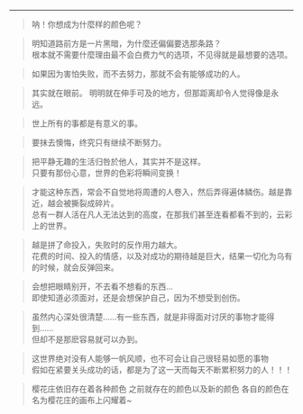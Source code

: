---

> 呐！你想成为什麼样的颜色呢？

> 明知道路前方是一片黑暗，为什麼还偏偏要选那条路？<br/>
根本就不需要什麼理由最不会白费力气的选项，不见得就是最想要的选项。

> 如果因为害怕失败，而不去努力，那就不会有能够成功的人。

> 其实就在眼前。 明明就在伸手可及的地方，但那距离却令人觉得像是永远。

> 世上所有的事都是有意义的事。

> 要抹去懊悔，终究只有继续不断努力。

> 把平静无趣的生活归咎於他人，其实并不是这样。<br/>
> 只要有那份心意，世界的色彩将瞬间变换！

> 才能这种东西，常会不自觉地将周遭的人卷入，然后弄得遍体鳞伤。越是靠近，越会被撕裂成碎片。<br/>
总有一群人活在凡人无法达到的高度，在那我们甚至连看都看不到的，云彩上的世界。

> 越是拼了命投入，失败时的反作用力越大。<br/>
花费的时间、投入的情感，以及对成功的期待越是巨大，结果一切化为乌有的时候，就会反弹回来。

> 会想把眼睛别开，不去看不想看的东西… <br/>
即使知道必须面对，还是会想保护自己，因为不想受到创伤。

> 虽然内心深处很清楚……有一些东西，就是非得面对讨厌的事物才能得到……<br/>
但却不是那麽容易就可以办到。

> 这世界绝对没有人能够一帆风顺，也不可会让自己很轻易如愿的事物 <br/>
假如在紧要关头成功的话，都是为了这一天而每天不断累积努力的人！！！

> 樱花庄依旧存在着各种颜色 之前就存在的颜色以及新的颜色 各自的颜色在名为樱花庄的画布上闪耀着~